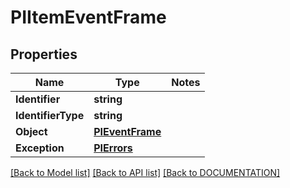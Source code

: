 # PIItemEventFrame

## Properties
Name | Type | Notes
------------ | ------------- | -------------
**Identifier** | **string**
**IdentifierType** | **string**
**Object** | **[**PIEventFrame**](../models/PIEventFrame.md)**
**Exception** | **[**PIErrors**](../models/PIErrors.md)**

[[Back to Model list]](../../DOCUMENTATION.md#documentation-for-models) [[Back to API list]](../../DOCUMENTATION.md#documentation-for-api-endpoints) [[Back to DOCUMENTATION]](../../DOCUMENTATION.md)

